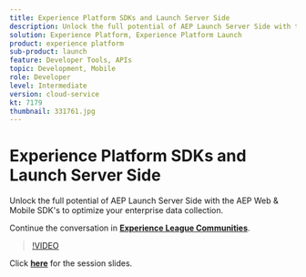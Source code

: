 ```yaml
---
title: Experience Platform SDKs and Launch Server Side
description: Unlock the full potential of AEP Launch Server Side with the AEP Web & Mobile SDK's to optimize your enterprise data collection. This session was delivered as part of Adobe Developers Live Content event.
solution: Experience Platform, Experience Platform Launch
product: experience platform
sub-product: launch
feature: Developer Tools, APIs
topic: Development, Mobile
role: Developer
level: Intermediate
version: cloud-service
kt: 7179
thumbnail: 331761.jpg
---
```


# Experience Platform SDKs and Launch Server Side 

Unlock the full potential of AEP Launch Server Side with the AEP Web & Mobile SDK's to optimize your enterprise data collection.

Continue the conversation in **[Experience League Communities](http://adobe.ly/36Yd3v6)**.

>[!VIDEO](https://video.tv.adobe.com/v/331761/?quality=12&learn=on&hidetitle=true)

Click **[here](/help/events/assets/experience-platform-sdk-launch.pdf)** for the session slides.
